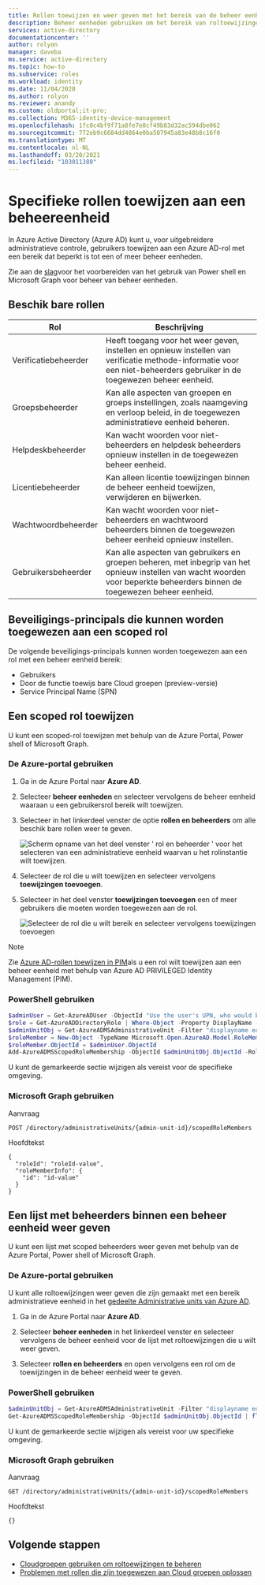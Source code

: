 ```yaml
---
title: Rollen toewijzen en weer geven met het bereik van de beheer eenheid-Azure Active Directory | Microsoft Docs
description: Beheer eenheden gebruiken om het bereik van roltoewijzingen in Azure Active Directory te beperken.
services: active-directory
documentationcenter: ''
author: rolyon
manager: daveba
ms.service: active-directory
ms.topic: how-to
ms.subservice: roles
ms.workload: identity
ms.date: 11/04/2020
ms.author: rolyon
ms.reviewer: anandy
ms.custom: oldportal;it-pro;
ms.collection: M365-identity-device-management
ms.openlocfilehash: 1fc0c4bf9f71a8fe7e8cf49b83d32ac594dbe062
ms.sourcegitcommit: 772eb9c6684dd4864e0ba507945a83e48b8c16f0
ms.translationtype: MT
ms.contentlocale: nl-NL
ms.lasthandoff: 03/20/2021
ms.locfileid: "103011380"
---
```

# <a name="assign-scoped-roles-to-an-administrative-unit"></a>Specifieke rollen toewijzen aan een beheereenheid

In Azure Active Directory (Azure AD) kunt u, voor uitgebreidere administratieve controle, gebruikers toewijzen aan een Azure AD-rol met een bereik dat beperkt is tot een of meer beheer eenheden.

Zie aan de [slag](admin-units-manage.md#get-started)voor het voorbereiden van het gebruik van Power shell en Microsoft Graph voor beheer van beheer eenheden.

## <a name="available-roles"></a>Beschik bare rollen

Rol  |  Beschrijving
----- |  -----------
Verificatiebeheerder  |  Heeft toegang voor het weer geven, instellen en opnieuw instellen van verificatie methode-informatie voor een niet-beheerders gebruiker in de toegewezen beheer eenheid.
Groepsbeheerder  |  Kan alle aspecten van groepen en groeps instellingen, zoals naamgeving en verloop beleid, in de toegewezen administratieve eenheid beheren.
Helpdeskbeheerder  |  Kan wacht woorden voor niet-beheerders en helpdesk beheerders opnieuw instellen in de toegewezen beheer eenheid.
Licentiebeheerder  |  Kan alleen licentie toewijzingen binnen de beheer eenheid toewijzen, verwijderen en bijwerken.
Wachtwoordbeheerder  |  Kan wacht woorden voor niet-beheerders en wachtwoord beheerders binnen de toegewezen beheer eenheid opnieuw instellen.
Gebruikersbeheerder  |  Kan alle aspecten van gebruikers en groepen beheren, met inbegrip van het opnieuw instellen van wacht woorden voor beperkte beheerders binnen de toegewezen beheer eenheid.

## <a name="security-principals-that-can-be-assigned-to-a-scoped-role"></a>Beveiligings-principals die kunnen worden toegewezen aan een scoped rol

De volgende beveiligings-principals kunnen worden toegewezen aan een rol met een beheer eenheid bereik:

* Gebruikers
* Door de functie toewijs bare Cloud groepen (preview-versie)
* Service Principal Name (SPN)

## <a name="assign-a-scoped-role"></a>Een scoped rol toewijzen

U kunt een scoped-rol toewijzen met behulp van de Azure Portal, Power shell of Microsoft Graph.

### <a name="use-the-azure-portal"></a>De Azure-portal gebruiken

1. Ga in de Azure Portal naar **Azure AD**.

1. Selecteer **beheer eenheden** en selecteer vervolgens de beheer eenheid waaraan u een gebruikersrol bereik wilt toewijzen. 

1. Selecteer in het linkerdeel venster de optie **rollen en beheerders** om alle beschik bare rollen weer te geven.

   ![Scherm opname van het deel venster ' rol en beheerder ' voor het selecteren van een administratieve eenheid waarvan u het rolinstantie wilt toewijzen.](./media/admin-units-assign-roles/select-role-to-scope.png)

1. Selecteer de rol die u wilt toewijzen en selecteer vervolgens **toewijzingen toevoegen**. 

1. Selecteer in het deel venster **toewijzingen toevoegen** een of meer gebruikers die moeten worden toegewezen aan de rol.

   ![Selecteer de rol die u wilt bereik en selecteer vervolgens toewijzingen toevoegen](./media/admin-units-assign-roles/select-add-assignment.png)

> [!Note]
> Zie [Azure AD-rollen toewijzen in PIM](../privileged-identity-management/pim-how-to-add-role-to-user.md?tabs=new#assign-a-role-with-restricted-scope)als u een rol wilt toewijzen aan een beheer eenheid met behulp van Azure AD PRIVILEGED Identity Management (PIM).

### <a name="use-powershell"></a>PowerShell gebruiken

```powershell
$adminUser = Get-AzureADUser -ObjectId "Use the user's UPN, who would be an admin on this unit"
$role = Get-AzureADDirectoryRole | Where-Object -Property DisplayName -EQ -Value "User Account Administrator"
$adminUnitObj = Get-AzureADMSAdministrativeUnit -Filter "displayname eq 'The display name of the unit'"
$roleMember = New-Object -TypeName Microsoft.Open.AzureAD.Model.RoleMemberInfo
$roleMember.ObjectId = $adminUser.ObjectId
Add-AzureADMSScopedRoleMembership -ObjectId $adminUnitObj.ObjectId -RoleObjectId $role.ObjectId -RoleMemberInfo $roleMember
```

U kunt de gemarkeerde sectie wijzigen als vereist voor de specifieke omgeving.

### <a name="use-microsoft-graph"></a>Microsoft Graph gebruiken

Aanvraag

```http
POST /directory/administrativeUnits/{admin-unit-id}/scopedRoleMembers
```
    
Hoofdtekst

```http
{
  "roleId": "roleId-value",
  "roleMemberInfo": {
    "id": "id-value"
  }
}
```

## <a name="view-a-list-of-the-scoped-admins-in-an-administrative-unit"></a>Een lijst met beheerders binnen een beheer eenheid weer geven

U kunt een lijst met scoped beheerders weer geven met behulp van de Azure Portal, Power shell of Microsoft Graph.

### <a name="use-the-azure-portal"></a>De Azure-portal gebruiken

U kunt alle roltoewijzingen weer geven die zijn gemaakt met een bereik administratieve eenheid in het [gedeelte Administrative units van Azure AD](https://ms.portal.azure.com/?microsoft_aad_iam_adminunitprivatepreview=true&microsoft_aad_iam_rbacv2=true#blade/Microsoft_AAD_IAM/ActiveDirectoryMenuBlade/AdminUnit). 

1. Ga in de Azure Portal naar **Azure AD**.

1. Selecteer **beheer eenheden** in het linkerdeel venster en selecteer vervolgens de beheer eenheid voor de lijst met roltoewijzingen die u wilt weer geven. 

1. Selecteer **rollen en beheerders** en open vervolgens een rol om de toewijzingen in de beheer eenheid weer te geven.

### <a name="use-powershell"></a>PowerShell gebruiken

```powershell
$adminUnitObj = Get-AzureADMSAdministrativeUnit -Filter "displayname eq 'The display name of the unit'"
Get-AzureADMSScopedRoleMembership -ObjectId $adminUnitObj.ObjectId | fl *
```

U kunt de gemarkeerde sectie wijzigen als vereist voor uw specifieke omgeving.

### <a name="use-microsoft-graph"></a>Microsoft Graph gebruiken

Aanvraag

```http
GET /directory/administrativeUnits/{admin-unit-id}/scopedRoleMembers
```

Hoofdtekst

```http
{}
```

## <a name="next-steps"></a>Volgende stappen

- [Cloudgroepen gebruiken om roltoewijzingen te beheren](groups-concept.md)
- [Problemen met rollen die zijn toegewezen aan Cloud groepen oplossen](groups-faq-troubleshooting.md)
